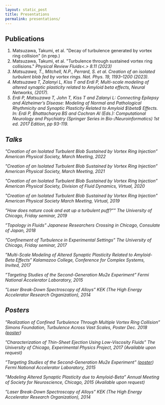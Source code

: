 ```yaml
---
layout: static_post
title: Presentations
permalink: presentations/
---
```

Publications
---
<ol type="1">
    <li> Matsuzawa, Takumi, et al. "Decay of turbulence generated by vortex ring collision" (in prep.)</li>
    <li> Matsuzawa, Takumi, et al. "Turbulence through sustained vortex ring collisions." <i>Physical Review Fluids<.> 8.11 (2023)</li>
    <li> Matsuzawa, T., Mitchell, N.P., Perrard, S. et al. Creation of an isolated turbulent blob fed by vortex rings. <i>Nat. Phys.</i> 19, 1193–1200 (2023).
    </li>
    <li>
    Matsuzawa T, Zalanyi L, Kiss T and Erdi P, Multi-scale modeling of altered synaptic plasticity related to Amyloid beta effects, <i>Neural Networks</i>, (2017).   
    </li>
    <li>
    Erdi P, Matsuzawa T, John T, Kiss T and Zalanyi L: Connecting Epilepsy and Alzheimer’s Disease: Modeling of Normal and Pathological Rhythmicity and Synaptic Plasticity Related to Amyloid $\beta$  Effects. In: Erdi P, Bhattacharya BS and Cochran Al (Eds.): <i>Computational Neurology and Psychiatry</i> (Springer Series in Bio-/Neuroinformatics) 1st ed. 2017 Edition, pp 93-119.
    </li>
</ol>


Talks
---

"Creation of an Isolated Turbulent Blob Sustained by Vortex Ring Injection”
American Physical Society, March Meeting, 2022

"Creation of an Isolated Turbulent Blob Sustained by Vortex Ring Injection”
American Physical Society, March Meeting, 2021

"Creation of an Isolated Turbulent Blob Sustained by Vortex Ring Injection”
American Physical Society, Division of Fluid Dynamics, Virtual, 2020

"Creation of an Isolated Turbulent Blob Sustained by Vortex Ring Injection"
American Physical Society March Meeting, Virtual, 2019

”How does nature cook and eat up a turbulent puff?”” 
The University of Chicago, Friday seminar, 2019

”Topology in Fluids”
Japanese Researchers Crossing in Chicago, Consulate of Japan, 2018

”Confinement of Turbulence in Experimental Settings”
The University of Chicago, Friday seminar, 2017

”Multi-Scale Modeling of Altered Synaptic Plasticity Related to Amyloid-Beta Effects”
Kalamazoo College, Conference for Complex Systems, Invited, 2017

”Targeting Studies of the Second-Generation Mu2e Experiment”
Fermi National Accelerator Laboratory, 2015

”Laser Break-Down Spectroscopy of Alloys”
KEK (The High Energy Accelerator Research Organization), 2014


Posters
---
”Realization of Confined Turbulence Through Multiple Vortex Ring Collision”
Simons Foundation, Turbulence Across Vast Scales, Poster Dec. 2018 ([poster](https://github.com/tmatsuzawa/tmatsuzawa.github.io/tree/master/presentations/posters/201912_takumi_flatiron_FINAL.pdf))

”Characterization of Thin-Sheet Ejection Using Low-Viscosity Fluids”
The University of Chicago, Experimental Physics Project, 2017 (Available upon request)

”Targeting Studies of the Second-Generation Mu2e Experiment” ([poster](https://github.com/tmatsuzawa/tmatsuzawa.github.io/tree/master/presentations/posters/mu2e.pdf))
Fermi National Accelerator Laboratory, 2015

”Modeling Altered Synaptic Plasticity due to Amyloid-Beta”
Annual Meeting of Society for Neuroscience, Chicago, 2015 (Available upon request)

”Laser Break-Down Spectroscopy of Alloys”
KEK (The High Energy Accelerator Research Organization), 2014

[comment]: <> ([Fingerprinting landscape dynamics through fluvial network topology]&#40;https://github.com/sgrieve/sgrieve.github.io/raw/master/presentations/BSG19_poster.pdf&#41;  )

[comment]: <> (Presented at the BSG Annual General Meeting, Sheffield, **2019**)

[comment]: <> ([Relationships between zero order basin morphology and sediment transport]&#40;https://presentations.copernicus.org/EGU2019-4202_presentation.pdf&#41;)

[comment]: <> (Presented at the EGU General Assembly, Vienna, **2019**)

[comment]: <> ([Understanding the relationship between colluvial hollow morphology and hillslope processes]&#40;http://presentations.copernicus.org/EGU2018-19089_presentation.pptx&#41;)

[comment]: <> (Presented at the EGU General Assembly, Vienna, **2018**)

[comment]: <> ([How does the resolution of topographic data impact the measurement of geomorphic processes?]&#40;https://github.com/sgrieve/Resolution_Poster_BSG/raw/master/bsg_poster.pdf&#41;  )

[comment]: <> (Presented at the BSG Annual General Meeting, Plymouth, **2016**)

[comment]: <> ([LSDTopoTools: Open source geomorphology]&#40;https://lsdtopotools.github.io/posters/BSG_Poster.pdf&#41;  )

[comment]: <> (Presented at the BSG Annual General Meeting, Southampton, **2015**)

[comment]: <> ([How long is a hillslope?]&#40;https://lsdtopotools.github.io/posters/Grieve_AGU_2014.pdf&#41;  )

[comment]: <> (Presented at the AGU Fall Meeting, San Francisco, **2014**)
